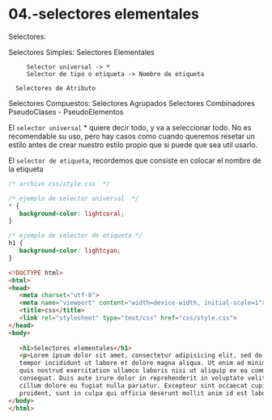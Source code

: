 04.-selectores elementales
===

Selectores:

   Selectores Simples:
      Selectores Elementales

         Selector universal -> *
         Selector de tipo o etiqueta -> Nombre de etiqueta

      Selectores de Atributo    
        
   Selectores Compuestos:
      Selectores Agrupados
      Selectores Combinadores
      PseudoClases - PseudoElementos


El `selector universal` * quiere decir todo, y va a seleccionar todo. No es recomendable su uso, pero hay casos como cuando queremos resetar un estilo antes de crear nuestro estilo propio que si puede que sea util usarlo.

El `selector de etiqueta`, recordemos que consiste en colocar el nombre de la etiqueta

```css
/* archivo css/style.css  */

/* ejemplo de selector universal  */
* { 
   background-color: lightcoral;
}

/* ejemplo de selector de etiqueta */
h1 {
   background-color: lightcyan;
}

```

```html
<!DOCTYPE html>
<html>
<head>
   <meta charset="utf-8">
   <meta name="viewport" content="width=device-width, initial-scale=1">
   <title>css</title>
   <link rel="stylesheet" type="text/css" href="css/style.css">
</head>
<body>
   
   <h1>Selectores elementales</h1>
   <p>Lorem ipsum dolor sit amet, consectetur adipisicing elit, sed do eiusmod
   tempor incididunt ut labore et dolore magna aliqua. Ut enim ad minim veniam,
   quis nostrud exercitation ullamco laboris nisi ut aliquip ex ea commodo
   consequat. Duis aute irure dolor in reprehenderit in voluptate velit esse
   cillum dolore eu fugiat nulla pariatur. Excepteur sint occaecat cupidatat non
   proident, sunt in culpa qui officia deserunt mollit anim id est laborum.</p>
</body>
</html>
```
